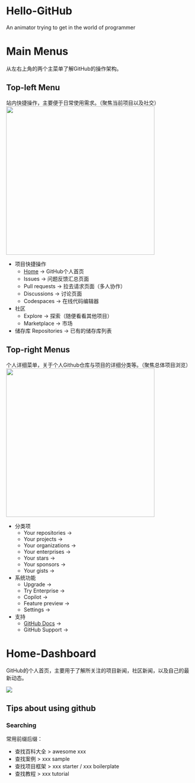 # Hello-GitHub
An animator trying to get in the world of programmer

# Main Menus
从左右上角的两个主菜单了解GitHub的操作架构。
## Top-left Menu
站内快捷操作，主要便于日常使用需求。（聚焦当前项目以及社交）
<br>
<img src="https://github.com/boringmu/Hello-Github/assets/54476767/a71e44a6-fa20-4db1-8dca-ddb9ad786564" width="400"></img>
<br>
- 项目快捷操作
  - [Home](#Home-Dashboard) -> GitHub个人首页
  - Issues -> 问题反馈汇总页面
  - Pull requests -> 拉去请求页面（多人协作）
  - Discussions -> 讨论页面
  - Codespaces -> 在线代码编辑器
- 社区
  - Explore -> 探索（随便看看其他项目）
  - Marketplace -> 市场
- 储存库 Repositories -> 已有的储存库列表

## Top-right Menus
个人详细菜单，关于个人Github仓库与项目的详细分类等。（聚焦总体项目浏览）
<br>
<img src="https://github.com/boringmu/Hello-Github/assets/54476767/3e7c7ca6-2654-4fda-a440-b4b08e4cc7a1" width="400"></img>
<br>
- 分类项
  - Your repositories -> 
  - Your projects -> 
  - Your organizations -> 
  - Your enterprises -> 
  - Your stars -> 
  - Your sponsors -> 
  - Your gists -> 
- 系统功能
  - Upgrade -> 
  - Try Enterprise -> 
  - Copilot -> 
  - Feature preview -> 
  - Settings -> 
- 支持
  - [GitHub Docs](https://docs.github.com/en/get-started/quickstart/set-up-git) -> 
  - GitHub Support -> 

# Home-Dashboard
GitHub的个人首页，主要用于了解所关注的项目新闻，社区新闻，以及自己的最新动态。

<img src="https://github.com/boringmu/Hello-Github/assets/54476767/c99604e7-fefa-4c30-9c9f-3c2e2b0e744e"></img>

## Tips about using github
### Searching
常用前缀后缀：
- 查找百科大全 > awesome xxx
- 查找案例 > xxx sample
- 查找项目框架 > xxx starter / xxx boilerplate
- 查找教程 > xxx tutorial
